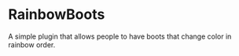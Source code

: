 # RainbowBoots
A simple plugin that allows people to have boots that change color in rainbow order.
